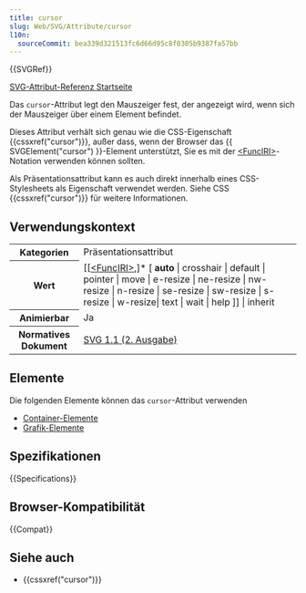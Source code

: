 ```yaml
---
title: cursor
slug: Web/SVG/Attribute/cursor
l10n:
  sourceCommit: bea339d321513fc6d66d95c8f0305b9387fa57bb
---
```


{{SVGRef}}

[SVG-Attribut-Referenz Startseite](/de/docs/Web/SVG/Attribute)

Das `cursor`-Attribut legt den Mauszeiger fest, der angezeigt wird, wenn sich der Mauszeiger über einem Element befindet.

Dieses Attribut verhält sich genau wie die CSS-Eigenschaft {{cssxref("cursor")}}, außer dass, wenn der Browser das {{ SVGElement("cursor") }}-Element unterstützt, Sie es mit der [\<FuncIRI>](/de/docs/Web/SVG/Content_type#funciri)-Notation verwenden können sollten.

Als Präsentationsattribut kann es auch direkt innerhalb eines CSS-Stylesheets als Eigenschaft verwendet werden. Siehe CSS {{cssxref("cursor")}} für weitere Informationen.

## Verwendungskontext

<table class="properties">
  <tbody>
    <tr>
      <th scope="row">Kategorien</th>
      <td>Präsentationsattribut</td>
    </tr>
    <tr>
      <th scope="row">Wert</th>
      <td>
        [[<a href="/de/docs/Web/SVG/Content_type#funciri">&#x3C;FuncIRI></a
        >,]* [ <strong>auto</strong> | crosshair | default | pointer | move |
        e-resize | ne-resize | nw-resize | n-resize | se-resize | sw-resize |
        s-resize | w-resize| text | wait | help ]] | inherit
      </td>
    </tr>
    <tr>
      <th scope="row">Animierbar</th>
      <td>Ja</td>
    </tr>
    <tr>
      <th scope="row">Normatives Dokument</th>
      <td>
        <a href="https://www.w3.org/TR/SVG11/interact.html#CursorProperty"
          >SVG 1.1 (2. Ausgabe)</a
        >
      </td>
    </tr>
  </tbody>
</table>

## Elemente

Die folgenden Elemente können das `cursor`-Attribut verwenden

- [Container-Elemente](/de/docs/Web/SVG/Element#container_elements)
- [Grafik-Elemente](/de/docs/Web/SVG/Element#graphics_elements)

## Spezifikationen

{{Specifications}}

## Browser-Kompatibilität

{{Compat}}

## Siehe auch

- {{cssxref("cursor")}}
